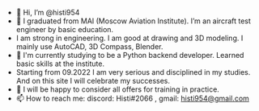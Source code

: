 - 👋 Hi, I’m @histi954
- 👀 I graduated from MAI (Moscow Aviation Institute). I’m an aircraft test engineer by basic education. 
- I am strong in engineering. I am good at drawing and 3D modeling. I mainly use AutoCAD, 3D Compass, Blender.
- 🌱 I'm currently studying to be a Python backend developer. Learned basic skills at the institute. 
- Starting from 09.2022 I am very serious and disciplined in my studies. And on this site I will celebrate my successes.
- 💞️ I will be happy to consider all offers for training in practice.
- 📫 How to reach me: discord: Histi#2066 , gmail: histi954@gmail.com

<!---
histi954/histi954 is a ✨ special ✨ repository because its `README.md` (this file) appears on your GitHub profile.
You can click the Preview link to take a look at your changes.
--->
